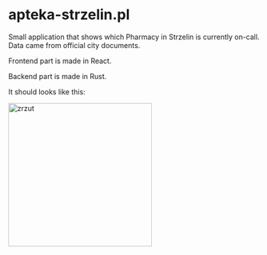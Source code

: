 # apteka-strzelin.pl
Small application that shows which Pharmacy in Strzelin is currently on-call. Data came from official city documents. 

Frontend part is made in React.

Backend part is made in Rust.

It should looks like this:

<img width="287" alt="zrzut" src="https://user-images.githubusercontent.com/6102580/152982677-290f836a-a5f4-4983-98b9-7cac1befb99d.png">


